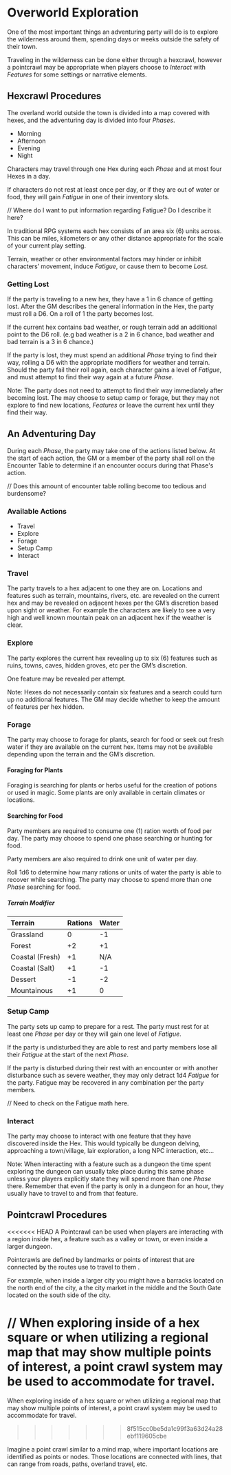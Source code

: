 # Overworld Exploration
One of the most important things an adventuring party will do is to explore the wilderness around them, spending days or weeks outside the safety of their town. 

Traveling in the wilderness can be done either through a hexcrawl, however a pointcrawl may be appropriate when players choose to *Interact* with *Features* for some settings or narrative elements. 

## Hexcrawl Procedures
The overland world outside the town is divided into a map covered with hexes, and the adventuring day is divided into four *Phases*.
- Morning
- Afternoon
- Evening
- Night

Characters may travel through one Hex during each *Phase* and at most four Hexes in a day.  

If characters do not rest at least once per day, or if they are out of water or food, they will gain *Fatigue* in one of their inventory slots. 

// Where do I want to put information regarding Fatigue? Do I describe it here?

In traditional RPG systems each hex consists of an area six (6) units across. This can be miles, kilometers or any other distance appropriate for the scale of your current play setting. 

Terrain, weather or other environmental factors may hinder or inhibit characters’ movement, induce *Fatigue*, or cause them to become *Lost*. 

### Getting Lost
If the party is traveling to a new hex, they have a 1 in 6 chance of getting lost. After the GM describes the general information in the Hex, the party must roll a D6. On a roll of 1 the party becomes lost.  

If the current hex contains bad weather, or rough terrain add an additional point to the D6 roll. (e.g bad weather is a 2 in 6 chance, bad weather and bad terrain is a 3 in 6 chance.)

If the party is lost, they must spend an additional *Phase* trying to find their way, rolling a D6 with the appropriate modifiers for weather and terrain. Should the party fail their roll again, each character gains a level of *Fatigue*, and must attempt to find their way again at a future *Phase*. 

Note: The party does not need to attempt to find their way immediately after becoming lost. The may choose to setup camp or forage, but they may not explore to find new locations, *Features* or leave the current hex until they find their way. 


## An Adventuring Day 
During each *Phase*, the party may take one of the actions listed below. At the start of each action, the GM or a member of the party shall roll on the Encounter Table to determine if an encounter occurs during that Phase's action. 

// Does this amount of encounter table rolling become too tedious and burdensome?

### Available Actions
 - Travel
 - Explore
 - Forage
 - Setup Camp
 - Interact

### Travel
The party travels to a hex adjacent to one they are on. Locations and features such as terrain, mountains, rivers, etc. are revealed on the current hex and may be revealed on adjacent hexes per the GM’s discretion based upon sight or weather. For example the characters are likely to see a very high and well known mountain peak on an adjacent hex if the weather is clear. 


### Explore
The party explores the current hex revealing up to six (6) features such as ruins, towns, caves, hidden groves, etc per the GM’s discretion. 

One feature may be revealed per attempt.

Note: Hexes do not necessarily contain six features and a search could turn up no additional features. The GM may decide whether to keep the amount of features per hex hidden. 

### Forage
The party may choose to forage for plants, search for food or seek out fresh water if they are available on the current hex. Items may not be available depending upon the terrain and the GM’s discretion. 

#### Foraging for Plants 
Foraging is searching for plants or herbs useful for the creation of potions or used in magic. Some plants are only available in certain climates or locations. 

#### Searching for Food
Party members are required to consume one (1) ration worth of food per day. The party may choose to spend one phase searching or hunting for food. 

Party members are also required to drink one unit of water per day. 

Roll 1d6 to determine how many rations or units of water the party is able to recover while searching. The party may choose to spend more than one *Phase* searching for food. 

##### Terrain Modifier
| Terrain | Rations | Water |
|:--|:--|:--|
| Grassland | 0 | -1 |
| Forest | +2 | +1 |
| Coastal (Fresh) | +1 | N/A |
| Coastal (Salt) | +1 | -1 |
| Dessert | -1 | -2 |
| Mountainous | +1 | 0 |


### Setup Camp
The party sets up camp to prepare for a rest. The party must rest for at least one *Phase* per day or they will gain one level of *Fatigue*.   

If the party is undisturbed they are able to rest and party members lose all their *Fatigue* at the start of the next *Phase*.

If the party is disturbed during their rest with an encounter or with another disturbance such as severe weather, they may only detract 1d4 *Fatigue* for the party. Fatigue may be recovered in any combination per the party members. 

// Need to check on the Fatigue math here. 

### Interact
The party may choose to interact with one feature that they have discovered inside the Hex. This would typically be dungeon delving, approaching a town/village, lair exploration, a long NPC interaction, etc… 

Note: When interacting with a feature such as a dungeon the time spent exploring the dungeon can usually take place during this same phase unless your players explicitly state they will spend more than one *Phase* there. Remember that even if the party is only in a dungeon for an hour, they usually have to travel to and from that feature.

## Pointcrawl Procedures
<<<<<<< HEAD
A Pointcrawl can be used when players are interacting with a region inside hex, a feature such as a valley or town, or even inside a larger dungeon. 

Pointcrawls are defined by landmarks or points of interest that are connected by the routes use to travel to them . 

For example, when inside a larger city you might have a barracks located on the north end of the city, a the city market in the middle and the South Gate located on the south side of the city. 

// When exploring inside of a hex square or when utilizing a regional map that may show multiple points of interest, a point crawl system may be used to accommodate for travel. 
=======
When exploring inside of a hex square or when utilizing a regional map that may show multiple points of interest, a point crawl system may be used to accommodate for travel. 
>>>>>>> 8f515cc0be5da1c99f3a63d24a28ebf119605cbe

Imagine a point crawl similar to a mind map, where important locations are identified as points or nodes. Those locations are connected with lines, that can range from roads, paths, overland travel, etc. 